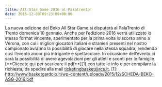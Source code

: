 ```yaml
---
title: All Star Game 2016 al Palatrento!
date: 2015-12-09T09:23:09+00:00
---
```

La nuova edizione del Beko All Star Game si disputerà al PalaTrento di Trento domenica 10 gennaio. Anche per l’edizione 2016 verrà utilizzato lo stesso format vincente, sperimentato per la prima volta lo scorso anno a Verona, con cui i migliori giocatori italiani e stranieri presenti nel nostro campionato avranno la possibilità di giocare nella stessa squadra, rendendo così l’evento ancor più intrigante e spettacolare. In occasione dell’evento ci sarà la possibilità di avere agevolazioni per gli atleti e sconti per le famiglie. \[\*\*Cliccate qui per scaricare il pdf\*\*\]\[1\] con tutte le info e per compilare la richiesta, da spedire alla mail ticketingbasket@rcs.it. \[1\]: http://www.basketgardolo.it/wp-content/uploads/2015/12/SCHEDA-BEKO-ASG-2016.pdf